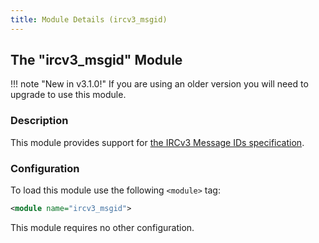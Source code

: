 ```yaml
---
title: Module Details (ircv3_msgid)
---
```


## The "ircv3_msgid" Module

!!! note "New in v3.1.0!"
    If you are using an older version you will need to upgrade to use this module.

### Description

This module provides support for [the IRCv3 Message IDs specification](https://ircv3.net/specs/extensions/message-ids.html).

### Configuration

To load this module use the following `<module>` tag:

```xml
<module name="ircv3_msgid">
```

This module requires no other configuration.
